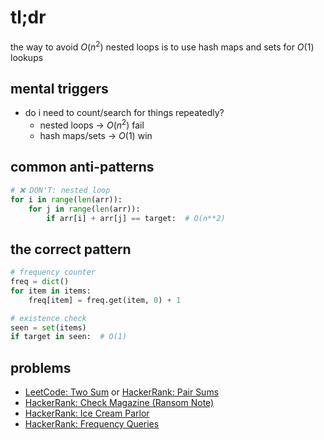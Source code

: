 # tl;dr

the way to avoid $O(n^2)$ nested loops is to use hash maps and sets for $O(1)$ lookups

## mental triggers

- do i need to count/search for things repeatedly?
  - nested loops -> $O(n^2)$ fail
  - hash maps/sets -> $O(1)$ win

## common anti-patterns

```python
# ❌ DON'T: nested loop
for i in range(len(arr)):
    for j in range(len(arr)):
        if arr[i] + arr[j] == target:  # O(n**2)
```

## the correct pattern

```python
# frequency counter
freq = dict()
for item in items:
    freq[item] = freq.get(item, 0) + 1

# existence check
seen = set(items)
if target in seen:  # O(1)
```

## problems

- [LeetCode: Two Sum](https://leetcode.com/problems/two-sum/) or [HackerRank: Pair Sums](https://www.hackerrank.com/contests/hourrank-26/challenges/pair-sums/problem)
- [HackerRank: Check Magazine (Ransom Note)](https://www.hackerrank.com/challenges/ctci-ransom-note/problem)
- [HackerRank: Ice Cream Parlor](https://www.hackerrank.com/challenges/ctci-ice-cream-parlor/problem)
- [HackerRank: Frequency Queries](https://www.hackerrank.com/challenges/frequency-queries/problem)